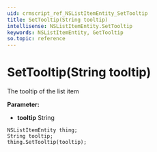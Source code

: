 ```yaml
---
uid: crmscript_ref_NSListItemEntity_SetTooltip
title: SetTooltip(String tooltip)
intellisense: NSListItemEntity.SetTooltip
keywords: NSListItemEntity, GetTooltip
so.topic: reference
---
```


# SetTooltip(String tooltip)

The tooltip of the list item

**Parameter:** 
* **tooltip** String

```crmscript
NSListItemEntity thing;
String tooltip;
thing.SetTooltip(tooltip);
```

